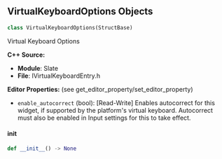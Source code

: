 ## VirtualKeyboardOptions Objects

```python
class VirtualKeyboardOptions(StructBase)
```

Virtual Keyboard Options

**C++ Source:**

- **Module**: Slate
- **File**: IVirtualKeyboardEntry.h

**Editor Properties:** (see get_editor_property/set_editor_property)

- ``enable_autocorrect`` (bool):  [Read-Write] Enables autocorrect for this widget, if supported by the platform's virtual keyboard. Autocorrect must also be enabled in Input settings for this to take effect.

<a id="unreal.VirtualKeyboardOptions.__init__"></a>

#### __init__

```python
def __init__() -> None
```

<a id="unreal.ExpandableAreaStyle"></a>